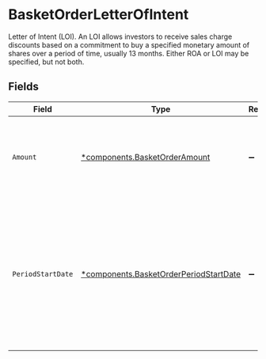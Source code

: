 # BasketOrderLetterOfIntent

Letter of Intent (LOI). An LOI allows investors to receive sales charge discounts based on a commitment to buy a specified monetary amount of shares over a period of time, usually 13 months. Either ROA or LOI may be specified, but not both.


## Fields

| Field                                                                                                                                                     | Type                                                                                                                                                      | Required                                                                                                                                                  | Description                                                                                                                                               | Example                                                                                                                                                   |
| --------------------------------------------------------------------------------------------------------------------------------------------------------- | --------------------------------------------------------------------------------------------------------------------------------------------------------- | --------------------------------------------------------------------------------------------------------------------------------------------------------- | --------------------------------------------------------------------------------------------------------------------------------------------------------- | --------------------------------------------------------------------------------------------------------------------------------------------------------- |
| `Amount`                                                                                                                                                  | [*components.BasketOrderAmount](../../models/components/basketorderamount.md)                                                                             | :heavy_minus_sign:                                                                                                                                        | The amount of the LOI. This is a monetary value in the same currency as the order.                                                                        | {<br/>"value": "30.57"<br/>}                                                                                                                              |
| `PeriodStartDate`                                                                                                                                         | [*components.BasketOrderPeriodStartDate](../../models/components/basketorderperiodstartdate.md)                                                           | :heavy_minus_sign:                                                                                                                                        | The period start date, specific to the US Eastern Time Zone, of the LOI. Date range: 90 days in the past and 13 months in the future from the order_date. | {<br/>"day": 25,<br/>"month": 4,<br/>"year": 2024<br/>}                                                                                                   |